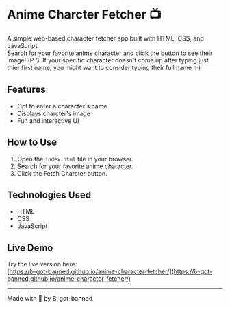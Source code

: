 # Anime Charcter Fetcher 📺

A simple web-based character fetcher app built with HTML, CSS, and JavaScript.  
Search for your favorite anime character and click the button to see their image! 
(P.S. If your specific character doesn't come up after typing just thier first name, you might want to consider typing their full name ✨)

## Features

- Opt to enter a character's name
- Displays charcter's image
- Fun and interactive UI

## How to Use

1. Open the `index.html` file in your browser.  
2. Search for your favorite anime character.
3. Click the Fetch Charcter button.  

## Technologies Used

- HTML  
- CSS  
- JavaScript  

## Live Demo

Try the live version here:  
[https://b-got-banned.github.io/anime-character-fetcher/](https://b-got-banned.github.io/anime-character-fetcher/)

---

Made with 🤎 by B-got-banned
